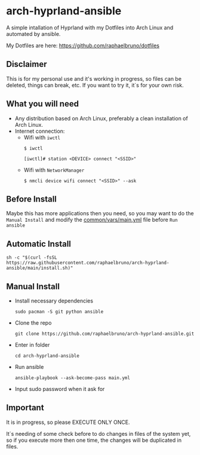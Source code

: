 # arch-hyprland-ansible
A simple intallation of Hyprland with my Dotfiles into Arch Linux and automated by ansible.

My Dotfiles are here: https://github.com/raphaelbruno/dotfiles

## Disclaimer

This is for my personal use and it's working in progress, so files can be deleted, things can break, etc. If you want to try it, it`s for your own risk.

## What you will need

- Any distribution based on Arch Linux, preferably a clean installation of Arch Linux.
- Internet connection:
  - Wifi with `iwctl`
    ```
    $ iwctl

    [iwctl]# station <DEVICE> connect "<SSID>"
    ```
  - Wifi with `NetworkManager`
    ```
    $ nmcli device wifi connect "<SSID>" --ask
    ```

## Before Install

Maybe this has more applications then you need, so you may want to do the `Manual Install` and modify the [common/vars/main.yml](common/vars/main.yml) file before `Run ansible`


## Automatic Install

```
sh -c "$(curl -fsSL https://raw.githubusercontent.com/raphaelbruno/arch-hyprland-ansible/main/install.sh)"
```

## Manual Install

- Install necessary dependencies

  ```
  sudo pacman -S git python ansible
  ```

- Clone the repo

  ```
  git clone https://github.com/raphaelbruno/arch-hyprland-ansible.git
  ```

- Enter in folder

  ```
  cd arch-hyprland-ansible
  ```

- Run ansible
  ```
  ansible-playbook --ask-become-pass main.yml
  ```
- Input sudo password when it ask for

## Important

It is in progress, so please EXECUTE ONLY ONCE.

It`s needing of some check before to do changes in files of the system yet, so if you execute more then one time, the changes will be duplicated in files.
